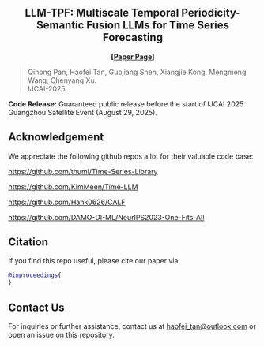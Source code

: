 <div align="center">
  <h2><b> LLM-TPF: Multiscale Temporal Periodicity-Semantic Fusion LLMs for Time Series Forecasting </b></h2>
</div>
<div align="center">

**[<a href="https://arxiv.org/">Paper Page</a>]**
</div>

> Qihong Pan, Haofei Tan, Guojiang Shen, Xiangjie Kong, Mengmeng Wang, Chenyang Xu.  
> IJCAI-2025

**Code Release:** Guaranteed public release before the start of IJCAI 2025 Guangzhou Satellite Event (August 29, 2025).

## Acknowledgement

We appreciate the following github repos a lot for their valuable code base:

https://github.com/thuml/Time-Series-Library

https://github.com/KimMeen/Time-LLM

https://github.com/Hank0626/CALF

https://github.com/DAMO-DI-ML/NeurIPS2023-One-Fits-All

## Citation
If you find this repo useful, please cite our paper via
```bibtex
@inproceedings{
}
```
## Contact Us
For inquiries or further assistance, contact us at [haofei_tan@outlook.com](mailto:lpy23@mails.tsinghua.edu.cn) or open an issue on this repository.
